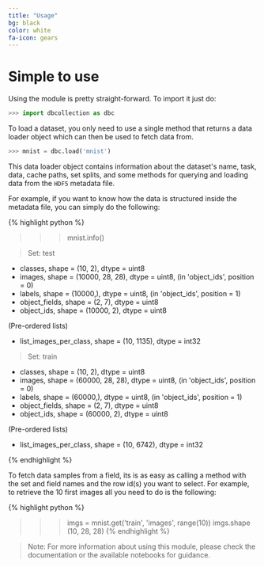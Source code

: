 ```yaml
---
title: "Usage"
bg: black
color: white
fa-icon: gears
---
```


# Simple to use

Using the module is pretty straight-forward. To import it just do:

```python
>>> import dbcollection as dbc
```

To load a dataset, you only need to use a single method that returns a data loader object which can then be used to fetch data from.

```python
>>> mnist = dbc.load('mnist')
```

This data loader object contains information
about the dataset's name, task, data, cache paths, set splits, and some methods for querying and loading data from the `HDF5` metadata file.

For example, if you want to know how the data is structured inside the metadata file, you can simply do the following:

{% highlight python %}
>>> mnist.info()

> Set: test
   - classes,        shape = (10, 2),          dtype = uint8
   - images,         shape = (10000, 28, 28),  dtype = uint8,  (in 'object_ids', position = 0)
   - labels,         shape = (10000,),         dtype = uint8,  (in 'object_ids', position = 1)
   - object_fields,  shape = (2, 7),           dtype = uint8
   - object_ids,     shape = (10000, 2),       dtype = uint8

   (Pre-ordered lists)
   - list_images_per_class,  shape = (10, 1135),  dtype = int32

> Set: train
   - classes,        shape = (10, 2),          dtype = uint8
   - images,         shape = (60000, 28, 28),  dtype = uint8,  (in 'object_ids', position = 0)
   - labels,         shape = (60000,),         dtype = uint8,  (in 'object_ids', position = 1)
   - object_fields,  shape = (2, 7),           dtype = uint8
   - object_ids,     shape = (60000, 2),       dtype = uint8

   (Pre-ordered lists)
   - list_images_per_class,  shape = (10, 6742),  dtype = int32

{% endhighlight %}

To fetch data samples from a field, its is as easy as calling a method with the set and field names and the row id(s) you want to select. For example, to retrieve the 10 first images all you need to do is the following:

{% highlight python %}
>>> imgs = mnist.get('train', 'images', range(10))
>>> imgs.shape
(10, 28, 28)
{% endhighlight %}

> Note: For more information about using this module, please check the documentation or the available notebooks for guidance.
